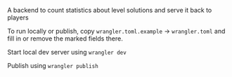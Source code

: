 A backend to count statistics about level solutions and serve it back to players

To run locally or publish, copy `wrangler.toml.example` -> `wrangler.toml` and fill in or remove the marked fields there.

Start local dev server using `wrangler dev`

Publish using `wrangler publish`